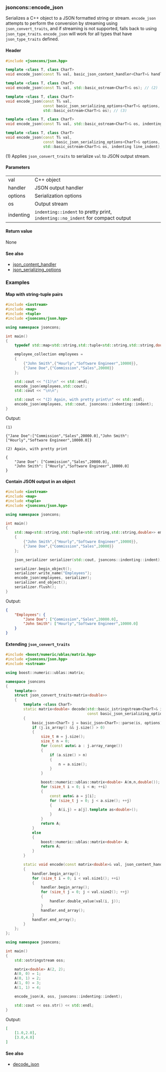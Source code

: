 ### jsoncons::encode_json

Serializes a C++ object to a JSON formatted string or stream. `encode_json` attempts to 
perform the conversion by streaming using `json_convert_traits`, and if
streaming is not supported, falls back to using `json_type_traits`. `encode_json` will work for all types that
have `json_type_traits` defined.

#### Header
```c++
#include <jsoncons/json.hpp>

template <class T, class CharT>
void encode_json(const T& val, basic_json_content_handler<CharT>& handler); // (1)

template <class T, class CharT>
void encode_json(const T& val, std::basic_ostream<CharT>& os); // (2)

template <class T, class CharT>
void encode_json(const T& val, 
                 const basic_json_serializing_options<CharT>& options,
                 std::basic_ostream<CharT>& os); // (3)

template <class T, class CharT>
void encode_json(const T& val, std::basic_ostream<CharT>& os, indenting line_indent); // (4)

template <class T, class CharT>
void encode_json(const T& val, 
                 const basic_json_serializing_options<CharT>& options,
                 std::basic_ostream<CharT>& os, indenting line_indent); // (5)
```

(1) Applies `json_convert_traits` to serialize `val` to JSON output stream.

#### Parameters

<table>
  <tr>
    <td>val</td>
    <td>C++ object</td> 
  </tr>
  <tr>
    <td>handler</td>
    <td>JSON output handler</td> 
  </tr>
  <tr>
    <td>options</td>
    <td>Serialization options</td> 
  </tr>
  <tr>
    <td>os</td>
    <td>Output stream</td> 
  </tr>
  <tr>
    <td>indenting</td>
    <td><code>indenting::indent</code> to pretty print, <code>indenting::no_indent</code> for compact output</td> 
  </tr>
</table>

#### Return value

None 

#### See also

- [json_content_handler](json_content_handler.md)
- [json_serializing_options](json_serializing_options.md)
    
### Examples

#### Map with string-tuple pairs

```c++
#include <iostream>
#include <map>
#include <tuple>
#include <jsoncons/json.hpp>

using namespace jsoncons;

int main()
{
    typedef std::map<std::string,std::tuple<std::string,std::string,double>> employee_collection;

    employee_collection employees = 
    { 
        {"John Smith",{"Hourly","Software Engineer",10000}},
        {"Jane Doe",{"Commission","Sales",20000}}
    };

    std::cout << "(1)\n" << std::endl; 
    encode_json(employees,std::cout);
    std::cout << "\n\n";

    std::cout << "(2) Again, with pretty print\n" << std::endl; 
    encode_json(employees, std::cout, jsoncons::indenting::indent);
}
```
Output:
```
(1)

{"Jane Doe":["Commission","Sales",20000.0],"John Smith":["Hourly","Software Engineer",10000.0]}

(2) Again, with pretty print

{
    "Jane Doe": ["Commission","Sales",20000.0],
    "John Smith": ["Hourly","Software Engineer",10000.0]
}
```
    
#### Contain JSON output in an object

```c++
#include <iostream>
#include <map>
#include <tuple>
#include <jsoncons/json.hpp>

using namespace jsoncons;

int main()
{
    std::map<std::string,std::tuple<std::string,std::string,double>> employees = 
    { 
        {"John Smith",{"Hourly","Software Engineer",10000}},
        {"Jane Doe",{"Commission","Sales",20000}}
    };

    json_serializer serializer(std::cout, jsoncons::indenting::indent); 

    serializer.begin_object();       
    serializer.write_name("Employees");       
    encode_json(employees, serializer);
    serializer.end_object();       
    serializer.flush();       
}
```
Output:
```json
{
    "Employees": {
        "Jane Doe": ["Commission","Sales",20000.0],
        "John Smith": ["Hourly","Software Engineer",10000.0]
    }
}
```
    
#### Extending `json_convert_traits`

```c++
#include <boost/numeric/ublas/matrix.hpp>
#include <jsoncons/json.hpp>
#include <sstream>

using boost::numeric::ublas::matrix;

namespace jsoncons
{
    template<>
    struct json_convert_traits<matrix<double>>
    {
        template <class CharT>
        static matrix<double> decode(std::basic_istringstream<CharT>& is,
                                     const basic_json_serializing_options<CharT>& options)
        {
            basic_json<CharT> j = basic_json<CharT>::parse(is, options);
            if (j.is_array() && j.size() > 0)
            {
                size_t m = j.size();
                size_t n = 0;
                for (const auto& a : j.array_range())
                {
                    if (a.size() > n)
                    {
                        n = a.size();
                    }
                }

                boost::numeric::ublas::matrix<double> A(m,n,double());
                for (size_t i = 0; i < m; ++i)
                {
                    const auto& a = j[i];
                    for (size_t j = 0; j < a.size(); ++j)
                    {
                        A(i,j) = a[j].template as<double>();
                    }
                }
                return A;
            }
            else
            {
                boost::numeric::ublas::matrix<double> A;
                return A;
            }
        }

        static void encode(const matrix<double>& val, json_content_handler& handler)
        {
            handler.begin_array();
            for (size_t i = 0; i < val.size1(); ++i)
            {
                handler.begin_array();
                for (size_t j = 0; j < val.size2(); ++j)
                {
                    handler.double_value(val(i, j));
                }
                handler.end_array();
            }
            handler.end_array();
        }
    };
};

using namespace jsoncons;

int main()
{
    std::ostringstream oss;

    matrix<double> A(2, 2);
    A(0, 0) = 1;
    A(0, 1) = 2;
    A(1, 0) = 3;
    A(1, 1) = 4;

    encode_json(A, oss, jsoncons::indenting::indent);

    std::cout << oss.str() << std::endl;
}
```
Output:
```json
[
    [1.0,2.0],
    [3.0,4.0]
]
```

#### See also

- [decode_json](decode_json.md)


